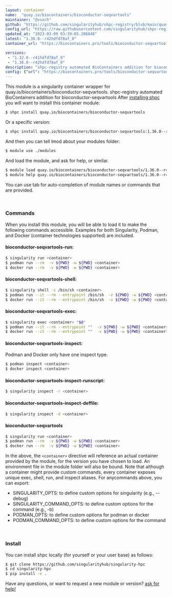 ```yaml
---
layout: container
name:  "quay.io/biocontainers/bioconductor-seqvartools"
maintainer: "@vsoch"
github: "https://github.com/singularityhub/shpc-registry/blob/main/quay.io/biocontainers/bioconductor-seqvartools/container.yaml"
config_url: "https://raw.githubusercontent.com/singularityhub/shpc-registry/main/quay.io/biocontainers/bioconductor-seqvartools/container.yaml"
updated_at: "2023-03-09 03:39:05.206848"
latest: "1.36.0--r42hdfd78af_0"
container_url: "https://biocontainers.pro/tools/bioconductor-seqvartools"

versions:
 - "1.32.0--r41hdfd78af_0"
 - "1.36.0--r42hdfd78af_0"
description: "shpc-registry automated BioContainers addition for bioconductor-seqvartools"
config: {"url": "https://biocontainers.pro/tools/bioconductor-seqvartools", "maintainer": "@vsoch", "description": "shpc-registry automated BioContainers addition for bioconductor-seqvartools", "latest": {"1.36.0--r42hdfd78af_0": "sha256:41fa6f1713e818ba9f4dedc288d6c016fb39d1129e23bbe8df46aa92470ceb3d"}, "tags": {"1.32.0--r41hdfd78af_0": "sha256:4d9ef357f5c5fa712a59ed434495dec4d450e4c4db7fc3d6cdb3011e645996a1", "1.36.0--r42hdfd78af_0": "sha256:41fa6f1713e818ba9f4dedc288d6c016fb39d1129e23bbe8df46aa92470ceb3d"}, "docker": "quay.io/biocontainers/bioconductor-seqvartools"}
---
```


This module is a singularity container wrapper for quay.io/biocontainers/bioconductor-seqvartools.
shpc-registry automated BioContainers addition for bioconductor-seqvartools
After [installing shpc](#install) you will want to install this container module:


```bash
$ shpc install quay.io/biocontainers/bioconductor-seqvartools
```

Or a specific version:

```bash
$ shpc install quay.io/biocontainers/bioconductor-seqvartools:1.36.0--r42hdfd78af_0
```

And then you can tell lmod about your modules folder:

```bash
$ module use ./modules
```

And load the module, and ask for help, or similar.

```bash
$ module load quay.io/biocontainers/bioconductor-seqvartools/1.36.0--r42hdfd78af_0
$ module help quay.io/biocontainers/bioconductor-seqvartools/1.36.0--r42hdfd78af_0
```

You can use tab for auto-completion of module names or commands that are provided.

<br>

### Commands

When you install this module, you will be able to load it to make the following commands accessible.
Examples for both Singularity, Podman, and Docker (container technologies supported) are included.

#### bioconductor-seqvartools-run:

```bash
$ singularity run <container>
$ podman run --rm  -v ${PWD} -w ${PWD} <container>
$ docker run --rm  -v ${PWD} -w ${PWD} <container>
```

#### bioconductor-seqvartools-shell:

```bash
$ singularity shell -s /bin/sh <container>
$ podman run --it --rm --entrypoint /bin/sh  -v ${PWD} -w ${PWD} <container>
$ docker run --it --rm --entrypoint /bin/sh  -v ${PWD} -w ${PWD} <container>
```

#### bioconductor-seqvartools-exec:

```bash
$ singularity exec <container> "$@"
$ podman run --it --rm --entrypoint ""  -v ${PWD} -w ${PWD} <container> "$@"
$ docker run --it --rm --entrypoint ""  -v ${PWD} -w ${PWD} <container> "$@"
```

#### bioconductor-seqvartools-inspect:

Podman and Docker only have one inspect type.

```bash
$ podman inspect <container>
$ docker inspect <container>
```

#### bioconductor-seqvartools-inspect-runscript:

```bash
$ singularity inspect -r <container>
```

#### bioconductor-seqvartools-inspect-deffile:

```bash
$ singularity inspect -d <container>
```



#### bioconductor-seqvartools

```bash
$ singularity run <container>
$ podman run --rm  -v ${PWD} -w ${PWD} <container>
$ docker run --rm  -v ${PWD} -w ${PWD} <container>
```


In the above, the `<container>` directive will reference an actual container provided
by the module, for the version you have chosen to load. An environment file in the
module folder will also be bound. Note that although a container
might provide custom commands, every container exposes unique exec, shell, run, and
inspect aliases. For anycommands above, you can export:

 - SINGULARITY_OPTS: to define custom options for singularity (e.g., --debug)
 - SINGULARITY_COMMAND_OPTS: to define custom options for the command (e.g., -b)
 - PODMAN_OPTS: to define custom options for podman or docker
 - PODMAN_COMMAND_OPTS: to define custom options for the command

<br>

### Install

You can install shpc locally (for yourself or your user base) as follows:

```bash
$ git clone https://github.com/singularityhub/singularity-hpc
$ cd singularity-hpc
$ pip install -e .
```

Have any questions, or want to request a new module or version? [ask for help!](https://github.com/singularityhub/singularity-hpc/issues)